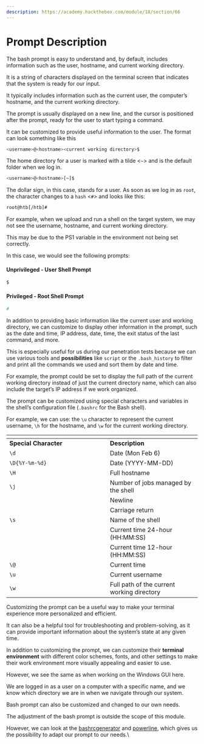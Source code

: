 ```yaml
---
description: https://academy.hackthebox.com/module/18/section/66
---
```


# Prompt Description

The bash prompt is easy to understand and, by default, includes information such as the user, hostname, and current working directory.&#x20;



It is a string of characters displayed on the terminal screen that indicates that the system is ready for our input.&#x20;



It typically includes information such as the current user, the computer’s hostname, and the current working directory.&#x20;



The prompt is usually displayed on a new line, and the cursor is positioned after the prompt, ready for the user to start typing a command.



It can be customized to provide useful information to the user. The format can look something like this

```bash
<username>@<hostname><current working directory>$
```

The home directory for a user is marked with a tilde <`~`> and is the default folder when we log in.

&#x20;&#x20;

```bash
<username>@<hostname>[~]$
```

The dollar sign, in this case, stands for a user. As soon as we log in as `root`, the character changes to a `hash` <`#`> and looks like this:

```bash
root@htb[/htb]#
```

For example, when we upload and run a shell on the target system, we may not see the username, hostname, and current working directory.&#x20;



This may be due to the PS1 variable in the environment not being set correctly.&#x20;



In this case, we would see the following prompts:

#### Unprivileged - User Shell Prompt

```bash
$
```

#### Privileged - Root Shell Prompt

```bash
#
```

In addition to providing basic information like the current user and working directory, we can customize to display other information in the prompt, such as the date and time, IP address, date, time, the exit status of the last command, and more.&#x20;



This is especially useful for us during our penetration tests because we can use various tools and **possibilities** like `script` or the `.bash_history` to filter and print all the commands we used and sort them by date and time.&#x20;



For example, the prompt could be set to display the full path of the current working directory instead of just the current directory name, which can also include the target’s IP address if we work organized.

The prompt can be customized using special characters and variables in the shell’s configuration file (`.bashrc` for the Bash shell).&#x20;



For example, we can use: the `\u` character to represent the current username, `\h` for the hostname, and `\w` for the current working directory.

<table data-header-hidden><thead><tr><th width="249"></th><th></th></tr></thead><tbody><tr><td><strong>Special Character</strong></td><td><strong>Description</strong></td></tr><tr><td><code>\d</code></td><td>Date (Mon Feb 6)</td></tr><tr><td><code>\D{%Y-%m-%d}</code></td><td>Date (YYYY-MM-DD)</td></tr><tr><td><code>\H</code></td><td>Full hostname</td></tr><tr><td><code>\j</code></td><td>Number of jobs managed by the shell</td></tr><tr><td></td><td>Newline</td></tr><tr><td></td><td>Carriage return</td></tr><tr><td><code>\s</code></td><td>Name of the shell</td></tr><tr><td></td><td>Current time 24-hour (HH:MM:SS)</td></tr><tr><td></td><td>Current time 12-hour (HH:MM:SS)</td></tr><tr><td><code>\@</code></td><td>Current time</td></tr><tr><td><code>\u</code></td><td>Current username</td></tr><tr><td><code>\w</code></td><td>Full path of the current working directory</td></tr></tbody></table>

Customizing the prompt can be a useful way to make your terminal experience more personalized and efficient.&#x20;



It can also be a helpful tool for troubleshooting and problem-solving, as it can provide important information about the system’s state at any given time.

In addition to customizing the prompt, we can customize their **terminal environment** with different color schemes, fonts, and other settings to make their work environment more visually appealing and easier to use.

However, we see the same as when working on the Windows GUI here.&#x20;



We are logged in as a user on a computer with a specific name, and we know which directory we are in when we navigate through our system.&#x20;



Bash prompt can also be customized and changed to our own needs.&#x20;



The adjustment of the bash prompt is outside the scope of this module.&#x20;



However, we can look at the [bashrcgenerator](http://bashrcgenerator.com/) and [powerline](https://github.com/powerline/powerline), which gives us the possibility to adapt our prompt to our needs.\
